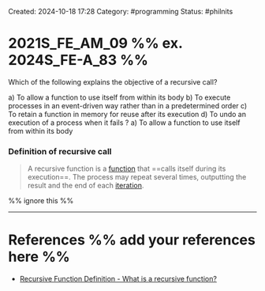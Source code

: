 Created: 2024-10-18 17:28
Category: #programming
Status: #philnits



# 2021S_FE_AM_09 %% ex. 2024S_FE-A_83 %%

Which of the following explains the objective of a recursive call?

a) To allow a function to use itself from within its body
b) To execute processes in an event-driven way rather than in a predetermined order
c) To retain a function in memory for reuse after its execution
d) To undo an execution of a process when it fails
?
a) To allow a function to use itself from within its body

### Definition of recursive call
> A recursive function is a [function](https://techterms.com/definition/function) that ==calls itself during its execution==. The process may repeat several times, outputting the result and the end of each [iteration](https://techterms.com/definition/iteration).



%% ignore this %%
<!--SR:!2025-03-04,11,270-->
---









# References %% add your references here %%
- [Recursive Function Definition - What is a recursive function?](https://techterms.com/definition/recursive_function)